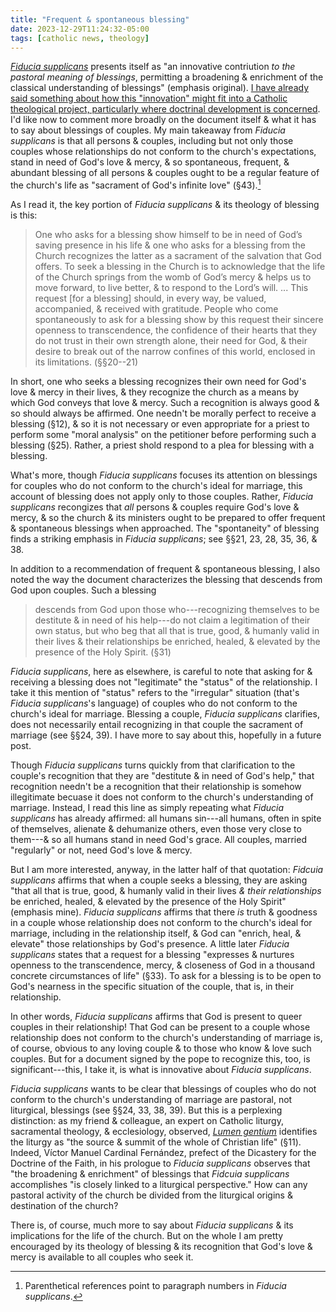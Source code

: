 ```yaml
---
title: "Frequent & spontaneous blessing"
date: 2023-12-29T11:24:32-05:00
tags: [catholic news, theology]
---
```


*[Fiducia supplicans](https://www.vatican.va/roman_curia/congregations/cfaith/documents/rc_ddf_doc_20231218_fiducia-supplicans_en.html)* presents itself as "an innovative contriution *to the pastoral meaning of blessings*, permitting a broadening & enrichment of the classical understanding of blessings" (emphasis original). [I have already said something about how this "innovation" might fit into a Catholic theological project, particularly where doctrinal development is concerned](/posts/20231223_fiducia-supplicans-church-teaching/). I'd like now to comment more broadly on the document itself & what it has to say about blessings of couples. My main takeaway from *Fiducia supplicans* is that all persons & couples, including but not only those couples whose relationships do not conform to the church's expectations, stand in need of God's love & mercy, & so spontaneous, frequent, & abundant blessing of all persons & couples ought to be a regular feature of the church's life as "sacrament of God's infinite love" (§43).[^2]

[^2]: Parenthetical references point to paragraph numbers in *Fiducia supplicans*.

As I read it, the key portion of *Fiducia supplicans* & its theology of blessing is this:

> One who asks for a blessing show himself to be in need of God’s saving presence in his life & one who asks for a blessing from the Church recognizes the latter as a sacrament of the salvation that God offers. To seek a blessing in the Church is to acknowledge that the life of the Church springs from the womb of God’s mercy & helps us to move forward, to live better, & to respond to the Lord’s will. ... This request [for a blessing] should, in every way, be valued, accompanied, & received with gratitude. People who come spontaneously to ask for a blessing show by this request their sincere openness to transcendence, the confidence of their hearts that they do not trust in their own strength alone, their need for God, & their desire to break out of the narrow confines of this world, enclosed in its limitations. (§§20--21)

In short, one who seeks a blessing recognizes their own need for God's love & mercy in their lives, & they recognize the church as a means by which God conveys that love & mercy. Such a recognition is always good & so should always be affirmed. One needn't be morally perfect to receive a blessing (§12), & so it is not necessary or even appropriate for a priest to perform some "moral analysis" on the petitioner before performing such a blessing (§25). Rather, a priest shold respond to a plea for blessing with a blessing.

What's more, though *Fiducia supplicans* focuses its attention on blessings for couples who do not conform to the church's ideal for marriage, this account of blessing does not apply only to those couples. Rather, *Fiducia supplicans* recongizes that *all* persons & couples require God's love & mercy, & so the church & its ministers ought to be prepared to offer frequent & spontaneous blessings when approached. The "spontaneity" of blessing finds a striking emphasis in *Fiducia supplicans*; see §§21, 23, 28, 35, 36, & 38.

In addition to a recommendation of frequent & spontaneous blessing, I also noted the way the document characterizes the blessing that descends from God upon couples. Such a blessing

> descends from God upon those who---recognizing themselves to be destitute & in need of his help---do not claim a legitimation of their own status, but who beg that all that is true, good, & humanly valid in their lives & their relationships be enriched, healed, & elevated by the presence of the Holy Spirit. (§31)

*Fiducia supplicans*, here as elsewhere, is careful to note that asking for & receiving a blessing does not "legitimate" the "status" of the relationship. I take it this mention of "status" refers to the "irregular" situation (that's *Fiducia supplicans*'s language) of couples who do not conform to the church's ideal for marriage. Blessing a couple, *Fiducia supplicans* clarifies, does not necessarily entail recognizing in that couple the sacrament of marriage (see §§24, 39). I have more to say about this, hopefully in a future post.

Though *Fiducia supplicans* turns quickly from that clarification to the couple's recognition that they are "destitute & in need of God's help," that recognition needn't be a recognition that their relationship is somehow illegitimate becuase it does not conform to the church's understanding of marriage. Instead, I read this line as simply repeating what *Fiducia supplicans* has already affirmed: all humans sin---all humans, often in spite of themselves, alienate & dehumanize others, even those very close to them---& so all humans stand in need God's grace.  All couples, married "regularly" or not, need God's love & mercy.

But I am more interested, anyway, in the latter half of that quotation: *Fidcuia supplicans* affirms that when a couple seeks a blessing, they are asking "that all that is true, good, & humanly valid in their lives *& their relationships* be enriched, healed, & elevated by the presence of the Holy Spirit" (emphasis mine). *Fiducia supplicans* affirms that there *is* truth & goodness in a couple whose relationship does not conform to the church's ideal for marriage, including in the relationship itself, & God can "enrich, heal, & elevate" those relationships by God's presence. A little later *Fiducia supplicans* states that a request for a blessing "expresses & nurtures openness to the transcendence, mercy, & closeness of God in a thousand concrete circumstances of life" (§33). To ask for a blessing is to be open to God's nearness in the specific situation of the couple, that is, in their relationship.

In other words, *Fiducia supplicans* affirms that God is present to queer couples in their relationship! That God can be present to a couple whose relationship does not conform to the church's understanding of marriage is, of course, obvious to any loving couple & to those who know & love such couples. But for a document signed by the pope to recognize this, too, is significant---this, I take it, is what is innovative about *Fiducia supplicans*.

*Fiducia supplicans* wants to be clear that blessings of couples who do not conform to the church's understanding of marriage are pastoral, not liturgical, blessings (see §§24, 33, 38, 39). But this is a perplexing distinction: as my friend & colleague, an expert on Catholic liturgy, sacramental theology, & ecclesiology, observed, *[Lumen gentium](https://www.vatican.va/archive/hist_councils/ii_vatican_council/documents/vat-ii_const_19641121_lumen-gentium_en.html)* identifies the liturgy as "the source & summit of the whole of Christian life" (§11). Indeed, Víctor Manuel Cardinal Fernández, prefect of the Dicastery for the Doctrine of the Faith, in his prologue to *Fiducia supplicans* observes that "the broadening & enrichment" of blessings that *Fidcuia supplicans* accomplishes "is closely linked to a liturgical perspective." How can any pastoral activity of the church be divided from the liturgical origins & destination of the church?

There is, of course, much more to say about *Fiducia supplicans* & its implications for the life of the church. But on the whole I am pretty encouraged by its theology of blessing & its recognition that God's love & mercy is available to all couples who seek it.
